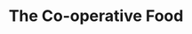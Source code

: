 ---
title: "The Co-operative Food"
url: /hove/the-co-operative-food-church-road/
shop: convenience
---